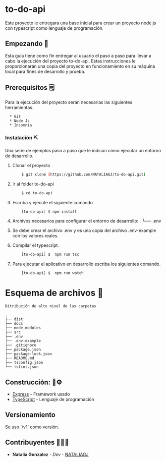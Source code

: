 # to-do-api
Este proyecto le entregara una base inicial para crear un proyecto node js con typescript como lenguaje de programación.

## Empezando 🚀 
Esta guia tiene como fin entregar al usuario el paso a paso para llevar a cabo la ejecución del proyecto to-do-api. Estas instrucciones le proporcionarán una copia del proyecto en funcionamiento en su máquina local para fines de desarrollo y prueba.

## Prerequisitos 🗒️

Para la ejecución del proyecto serán necesarias las siguientes herramientas.

``` 
  * Git
  * Node Js
  * Insomnia
```

### Instalación ⛏️ 

Una serie de ejemplos paso a paso que le indican cómo ejecutar un entorno de desarrollo.

1. Clonar el proyecto
    ```sh
        $ git clone (https://github.com/NATALIAGJ/to-do-api.git)
    ```
2. Ir al folder to-do-api
    ```sh
        $ cd to-do-api
    ```
4. Escriba y ejecute el siguiente comando
    ```sh
        [to-do-api] $ npm install
    ```
5. Archivos necesarios para configurar el entorno de desarrollo:
        .
        └── .env

6. Se debe crear el archivo .env y es una copia del archivo .env-example con los valores reales.
7. Compilar el typescript.
    ```sh
        [to-do-api] $  npm run tsc
    ```

8. Para ejecutar el aplicativo en desarrollo escriba los siguientes comando.
    ```sh
        [to-do-api] $  npm run watch
    ```

# Esquema de archivos 📁

    Ditribución de alto nivel de las carpetas

    .
    ├── dist
    ├── docs
    ├── node_modules 
    ├── src
    ├── .env
    ├── .env-example
    ├── .gitignore
    ├── package.json
    ├── package-lock.json
    ├── README.md
    ├── tsconfig.json
    └── tslint.json

    
## Construcción:  🔩⚙️

* [Express](https://expressjs.com/es/) - Framework usado
* [TypeScript](https://www.typescriptlang.org/) - Lenguaje de programación

## Versionamiento

Se uso '/v1' como versión.

## Contribuyentes 👩🏻‍🚒

* **Natalia Gonzalez** - *Dev* - [NATALIAGJ](https://github.com/NATALIAGJ)
